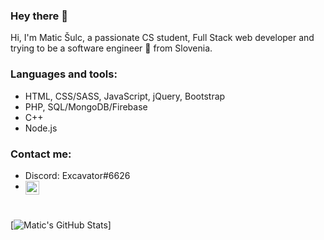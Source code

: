 ### Hey there 👋

Hi, I'm Matic Šulc, a passionate CS student, Full Stack web developer and trying to be a software engineer 🥺 from Slovenia.  

### Languages and tools:
* HTML, CSS/SASS, JavaScript, jQuery, Bootstrap
* PHP, SQL/MongoDB/Firebase
* C++
* Node.js

### Contact me:
* Discord: Excavator#6626
* <a href="https://www.linkedin.com/in/maticsulc/">
  <img align="left" alt="Linkedin" width="22px" src="https://raw.githubusercontent.com/peterthehan/peterthehan/master/assets/linkedin.svg" />
</a>

</br>

[![Matic's GitHub Stats](https://github-readme-stats.vercel.app/api?username=MaticSulc)]


